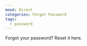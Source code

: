 ```yaml
---
mood: Direct
categories: Forgot Password
tags:
  - password
---
```

Forgot your password? Reset it here.